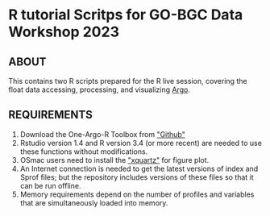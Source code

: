 # R tutorial Scritps for GO-BGC Data Workshop 2023

## ABOUT
This contains two R scripts prepared for the R live session, covering the float data accessing, processing, and visualizing [Argo](https://argo.ucsd.edu).

## REQUIREMENTS
1. Download the One-Argo-R Toolbox from  ["Github"](https://github.com/NOAA-PMEL/OneArgo-R/tree/in_progress)
1. Rstudio version 1.4 and R version 3.4 (or more recent) are needed to use these functions without modifications.  
2. OSmac users need to install the ["xquartz"](https://www.xquartz.org/) for figure plot.
3. An Internet connection is needed to get the latest versions of index and Sprof files; but the repository includes versions of these files so that it can be run offline. 
4. Memory requirements depend on the number of profiles and variables that are simultaneously loaded into memory. 


